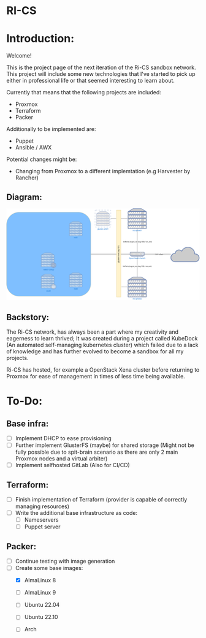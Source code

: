 # RI-CS

# Introduction:
Welcome!

This is the project page of the next iteration of the Ri-CS sandbox network.
This project will include some new technologies that I've started to pick up either in professional life or that seemed interesting to learn about.

Currently that means that the following projects are included:
- Proxmox
- Terraform
- Packer

Additionally to be implemented are:
- Puppet
- Ansible / AWX

Potential changes might be:
- Changing from Proxmox to a different implemtation (e.g Harvester by Rancher)

## Diagram:

![RI-CS Network](misc/rics.drawio.png)

## Backstory:
The Ri-CS network, has always been a part where my creativity and eagerness to learn thrived;
It was created during a project called KubeDock (An automated self-managing kubernetes cluster) which failed due to a lack of knowledge and has further evolved to become a sandbox for all my projects.

Ri-CS has hosted, for example a OpenStack Xena cluster before returning to Proxmox for ease of management in times of less time being available.

# To-Do:
## Base infra:
- [ ] Implement DHCP to ease provisioning
- [ ] Further implement GlusterFS (maybe) for shared storage (Might not be fully possible due to spit-brain scenario as there are only 2 main Proxmox nodes and a virtual arbiter)
- [ ] Implement selfhosted GitLab (Also for CI/CD)

## Terraform:
- [ ] Finish implementation of Terraform (provider is capable of correctly managing resources)
- [ ] Write the additional base infrastructure as code:
    - [ ] Nameservers
    - [ ] Puppet server

## Packer:
- [ ] Continue testing with image generation
- [ ] Create some base images:
    - [x] AlmaLinux 8
    - [ ] AlmaLinux 9
    - [ ] Ubuntu 22.04
    - [ ] Ubuntu 22.10
    - [ ] Arch


